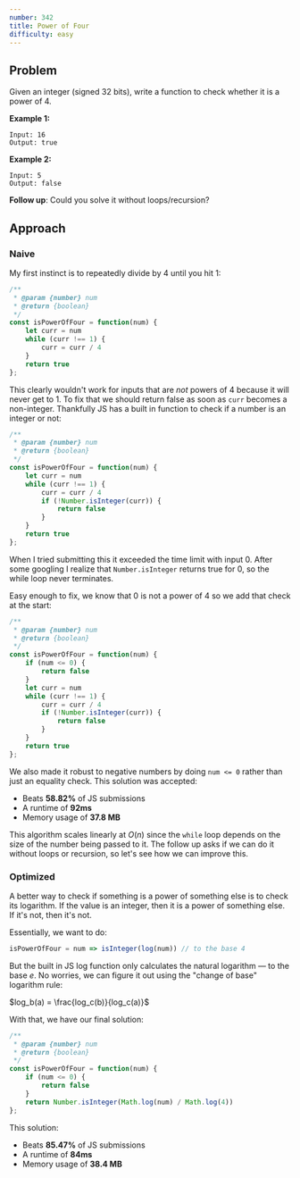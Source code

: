 ```yaml
---
number: 342
title: Power of Four
difficulty: easy
---
```


## Problem

Given an integer (signed 32 bits), write a function to check whether it is a power of 4.

**Example 1:**

```
Input: 16
Output: true
```

**Example 2:**

```
Input: 5
Output: false
```

**Follow up**: Could you solve it without loops/recursion?

## Approach

### Naive

My first instinct is to repeatedly divide by 4 until you hit 1:

```jsx
/**
 * @param {number} num
 * @return {boolean}
 */
const isPowerOfFour = function(num) {
    let curr = num
    while (curr !== 1) {
        curr = curr / 4
    }
    return true
};
```

This clearly wouldn't work for inputs that are *not* powers of 4 because it will never get to 1. To fix that we should return false as soon as `curr` becomes a non-integer. Thankfully JS has a built in function to check if a number is an integer or not:

```jsx
/**
 * @param {number} num
 * @return {boolean}
 */
const isPowerOfFour = function(num) {
    let curr = num
    while (curr !== 1) {
        curr = curr / 4
        if (!Number.isInteger(curr)) {
            return false
        }
    }
    return true
};
```

When I tried submitting this it exceeded the time limit with input 0. After some googling I realize that `Number.isInteger` returns true for 0, so the while loop never terminates.

Easy enough to fix, we know that 0 is not a power of 4 so we add that check at the start:

```jsx
/**
 * @param {number} num
 * @return {boolean}
 */
const isPowerOfFour = function(num) {
    if (num <= 0) {
        return false
    }
    let curr = num
    while (curr !== 1) {
        curr = curr / 4
        if (!Number.isInteger(curr)) {
            return false
        }
    }
    return true
};
```

We also made it robust to negative numbers by doing `num <= 0` rather than just an equality check. This solution was accepted:

- Beats **58.82%** of JS submissions
- A runtime of **92ms**
- Memory usage of **37.8 MB**

This algorithm scales linearly at $O(n)$ since the `while` loop depends on the size of the number being passed to it. The follow up asks if we can do it without loops or recursion, so let's see how we can improve this.

### Optimized

A better way to check if something is a power of something else is to check its logarithm. If the value is an integer, then it is a power of something else. If it's not, then it's not.

Essentially, we want to do:

```jsx
isPowerOfFour = num => isInteger(log(num)) // to the base 4
```

But the built in JS log function only calculates the natural logarithm — to the base $e$. No worries, we can figure it out using the "change of base" logarithm rule:

$log_b(a) = \frac{log_c(b)}{log_c(a)}$

With that, we have our final solution:

```jsx
/**
 * @param {number} num
 * @return {boolean}
 */
const isPowerOfFour = function(num) {
    if (num <= 0) {
        return false
    }
    return Number.isInteger(Math.log(num) / Math.log(4))
};
```

This solution:

- Beats **85.47%** of JS submissions
- A runtime of **84ms**
- Memory usage of **38.4 MB**